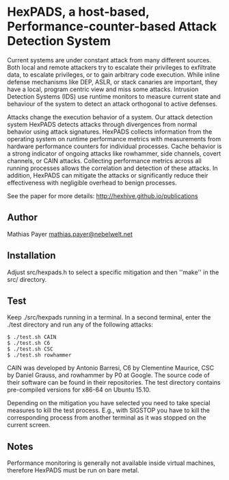 # HexPADS, a host-based, Performance-counter-based Attack Detection System

Current systems are under constant attack from many different sources. Both
local and remote attackers try to escalate their privileges to exfiltrate data,
to escalate privileges, or to gain arbitrary code execution. While inline
defense mechanisms like DEP, ASLR, or stack canaries are important, they have a
local, program centric view and miss some attacks. Intrusion Detection Systems
(IDS) use runtime monitors to measure current state and behaviour of the system
to detect an attack orthogonal to active defenses.

Attacks change the execution behavior of a system. Our attack detection system
HexPADS detects attacks through divergences from normal behavior using attack
signatures. HexPADS collects information from the operating system on runtime
performance metrics with measurements from hardware performance counters for
individual processes. Cache behavior is a strong indicator of ongoing attacks
like rowhammer, side channels, covert channels, or CAIN attacks.  Collecting
performance metrics across all running processes allows the correlation and
detection of these attacks. In addition, HexPADS can mitigate the attacks or
significantly reduce their effectiveness with negligible overhead to benign
processes.

See the paper for more details: http://hexhive.github.io/publications


## Author

Mathias Payer <mathias.payer@nebelwelt.net>


## Installation

Adjust src/hexpads.h to select a specific mitigation and then ''make'' in the 
src/ directory.


## Test

Keep ./src/hexpads running in a terminal. In a second terminal, enter the
./test directory and run any of the following attacks:
```
$ ./test.sh CAIN
$ ./test.sh C6
$ ./test.sh CSC
$ ./test.sh rowhammer
```

CAIN was developed by Antonio Barresi, C6 by Clementine Maurice, CSC by Daniel
Grauss, and rowhammer by P0 at Google. The source code of their software can be
found in their repositories. The test directory contains pre-compiled versions
for x86-64 on Ubuntu 15.10.

Depending on the mitigation you have selected you need to take special measures
to kill the test process. E.g., with SIGSTOP you have to kill the corresponding
process from another terminal as it was stopped on the current screen.


## Notes

Performance monitoring is generally not available inside virtual machines,
therefore HexPADS must be run on bare metal.
